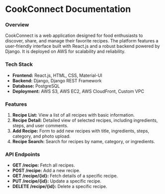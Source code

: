 # CookConnect Documentation

### Overview
CookConnect is a web application designed for food enthusiasts to discover, share, and manage their favorite recipes. The platform features a user-friendly interface built with React.js and a robust backend powered by Django. It is deployed on AWS for scalability and reliability.

### Tech Stack
- **Frontend:** React.js, HTML, CSS, Material-UI
- **Backend:** Django, Django REST Framework
- **Database:** PostgreSQL
- **Deployment:** AWS S3, AWS EC2, AWS CloudFront, Custom VPC

### Features
1. **Recipe List:** View a list of all recipes with basic information.
2. **Recipe Detail:** Detailed view of selected recipes, including ingredients, steps, and user comments.
3. **Add Recipe:** Form to add new recipes with title, ingredients, steps, category, and photo upload.
4. **Recipe Search:** Search for recipes by name, category, or ingredients.

### API Endpoints
- **GET /recipe:** Fetch all recipes.
- **POST /recipe:** Add a new recipe.
- **GET /recipe/{id}:** Fetch details of a specific recipe.
- **PUT /recipe/{id}:** Update a specific recipe.
- **DELETE /recipe/{id}:** Delete a specific recipe.

